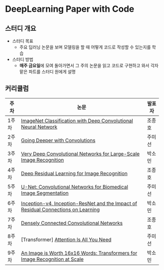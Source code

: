 # DeepLearning Paper with Code 
## 스터디 개요
-   스터디 목표
    -   주요 딥러닝 논문을 보며 모델링을 할 때 어떻게 코드로 작성할 수 있는지를 학습
-   스터디 방법
    -   **매주 금요일**에 모여 돌아가면서 그 주의 논문을 읽고 코드로 구현하고 와서 각자 맡은 파트를 스터디 원에게 설명

## 커리큘럼
|              주차 |논문                          |        발표자                 			|
|----------------|-------------------------------|-----------------------------|
|1주차 | [ImageNet Classification with Deep Convolutional Neural Network](https://proceedings.neurips.cc/paper_files/paper/2012/file/c399862d3b9d6b76c8436e924a68c45b-Paper.pdf)        |조종호|
|2주차 |[Going Deeper with Convolutions](https://arxiv.org/abs/1409.4842)|주미선 |
|3주차 |[Very Deep Convolutional Networks for Large-Scale Image Recognition](https://arxiv.org/abs/1409.1556)|박소민|				
|4주차 |[Deep Residual Learning for Image Recognition](https://arxiv.org/abs/1512.03385)        |조종호|
|5주차 |[U-Net: Convolutional Networks for Biomedical Image Segmentation](https://arxiv.org/abs/1505.04597)|주미선 |
|6주차 |[Inception-v4, Inception-ResNet and the Impact of Residual Connections on Learning](https://arxiv.org/abs/1602.07261)|박소민|				
|7주차 |[Densely Connected Convolutional Networks](https://arxiv.org/abs/1608.06993)|조종호|
|8주차 |[Transformer] [Attention Is All You Need](https://arxiv.org/abs/1706.03762)|주미선 |
|9주차 |[An Image is Worth 16x16 Words: Transformers for Image Recognition at Scale](https://arxiv.org/abs/2010.11929)|박소민|				

